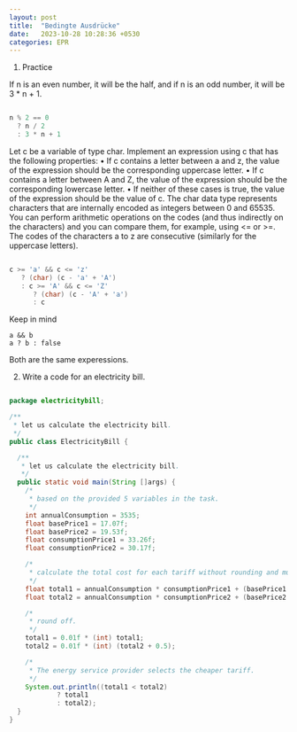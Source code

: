 ```yaml
---
layout: post
title:  "Bedingte Ausdrücke"
date:   2023-10-28 10:28:36 +0530
categories: EPR
---
```


1. Practice

If n is an even number, it will be the half, and if n is an odd number, it will be 3 * n + 1.

```java

n % 2 == 0
  ? n / 2
  : 3 * n + 1

```

Let c be a variable of type char. Implement an expression using c that has the following properties:
    • If c contains a letter between a and z, the value of the expression should be the corresponding
    uppercase letter.
    • If c contains a letter between A and Z, the value of the expression should be the corresponding
    lowercase letter.
    • If neither of these cases is true, the value of the expression should be the value of c.
The char data type represents characters that are internally encoded as integers between 0 and 65535.
You can perform arithmetic operations on the codes (and thus indirectly on the characters) and
you can compare them, for example, using <= or >=. The codes of the characters a to z are consecutive
(similarly for the uppercase letters).

```java

c >= 'a' && c <= 'z'
   ? (char) (c - 'a' + 'A')
   : c >= 'A' && c <= 'Z'
      ? (char) (c - 'A' + 'a')
      : c

```

Keep in mind

    a && b
    a ? b : false
    
Both are the same experessions.


2. Write a code for an electricity bill.

```java

package electricitybill;

/**
 * let us calculate the electricity bill.
 */
public class ElectricityBill {

  /**
   * let us calculate the electricity bill.
   */
  public static void main(String []args) {
    /*
     * based on the provided 5 variables in the task.
     */
    int annualConsumption = 3535;
    float basePrice1 = 17.07f;
    float basePrice2 = 19.53f;
    float consumptionPrice1 = 33.26f;
    float consumptionPrice2 = 30.17f;

    /*
     * calculate the total cost for each tariff without rounding and multiply by 100.
     */
    float total1 = annualConsumption * consumptionPrice1 + (basePrice1 * 100 * 12);
    float total2 = annualConsumption * consumptionPrice2 + (basePrice2 * 100 * 12);

    /*
     * round off.
     */
    total1 = 0.01f * (int) total1;
    total2 = 0.01f * (int) (total2 + 0.5);

    /*
     * The energy service provider selects the cheaper tariff.
     */
    System.out.println((total1 < total2)
            ? total1
            : total2);
  }
}

```